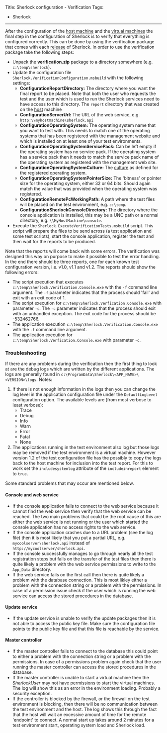 Title: Sherlock configuration - Verification
Tags:
  - Sherlock
---

After the configuration of the [host machine](/posts/Setting-up-Sherlock-serverside.html) and the
[virtual machines](/posts/Setting-up-Sherlock-virtualmachines.html) the final step in the configuration
of Sherlock is to verify that everything is configured correctly. This can be done by using the
verification package that comes with each [release](https://github.com/pvandervelde/Sherlock/releases)
of Sherlock. In order to use the verification package take the following steps:

- Unpack the **verification.zip** package to a directory somewhere (e.g. `c:\temp\sherlock`).
- Update the configuration file `Sherlock.VerificationConfiguration.msbuild` with the following settings:
    * **ConfigurationReportDirectory:** The directory where you want the final report to be placed.
      Note that both the user who requests the test and the user which is used to run the Sherlock
      services need to have access to this directory. The `report` directory that was created on the
      [host](/posts/Setting-up-Sherlock-serverside.html) machine
    * **ConfigurationServerUrl:** The URL of the web service, e.g. `http:\\myhostmachine\sherlock.api`
    * **ConfigurationOperatingSystem:** The operating system name that you want to test with. This
      needs to match one of the operating systems that has been registered with the management website
      and which is installed on at least one of your test environments.
    * **ConfigurationOperatingSystemServicePack:** Can be left empty if the operating system has no
      service pack. If the operating system has a service pack then it needs to match the service
      pack name of the operating system as registered with the management web site.
    * **ConfigurationOperatingSystemCulture:** The [culture](http://en.wikipedia.org/wiki/IETF_language_tag)
      as defined for the registered operating system.
    * **ConfigurationOperatingSystemPointerSize:** The 'bitness' or pointer size for the operating
      system, either 32 or 64 bits. Should again match the value that was provided when the operating
      system was registered.
    * **ConfigurationRemotePcWorkingPath:** A path where the test files will be placed on the test
      environment, e.g. `c:\temp`.
    * **ConfigurationSherlockConsoleDirectory:** The directory where the console application is
      installed, this may be a UNC path or a normal directory, e.g. `\\MyHostMachine\console`.
- Execute the `Sherlock.ExecuteVerificationTests.msbuild` script. This script will prepare the files
  to be send across (a test application and some test scripts), start the console application, register
  the test and then wait for the reports to be produced.

Note that the reports will come back with some errors. The verification was designed this way on
purpose to make it possible to test the error handling. In the end there should be three reports, one
for each known test configuration version, i.e. v1.0, v1.1 and v1.2. The reports should show the
following errors:

- The script execution that executes `c:\temp\Sherlock.Verification.Console.exe` with the `-f` command
  line argument. The `-f` parameter indicates that the process should 'fail' and exit with an exit
  code of 1.
- The script execution for `c:\temp\Sherlock.Verfication.Console.exe` with parameter `-c`. The `-c`
  parameter indicates that the process should exit with an unhandled exception. The exit code for
  the process should be -532462766.
- The application execution `c:\temp\Sherlock.Verification.Console.exe` with the `-f` command line argument.
- The application execution for `c:\temp\Sherlock.Verfication.Console.exe` with parameter `-c`.


### Troubleshooting

If there are any problems during the verification then the first thing to look at are the debug logs
which are written by the different applications. The logs are generally found in
`c:\ProgramData\Sherlock\<APP_NAME>\<VERSION>\logs`. Notes:

1. If there is not enough information in the logs then you can change the log level in the application
  configuration file under the `DefaultLogLevel` configuration option. The available levels are (from
  most verbose to least verbose):
    * Trace
    * Debug
    * Info
    * Warn
    * Error
    * Fatal
    * None
1. The applications running in the test environment also log but those logs may be removed if the
  test environment is a virtual machine. However version 1.2 of the test configuration file has the
  possibly to copy the logs back to the host machine for inclusion into the test report. For this to
  work set the `includesystemlog` attribute of the `includeinreport` element to `true`.

Some standard problems that may occur are mentioned below.


#### Console and web service

- If the console application fails to connect to the web service because it cannot find the web
  service then verify that the web service can be reached. The two main problems that could be the
  root cause of this are either the web service is not running or the user which started the console
  application has no access rights to the web service.
- If the console application crashes due to a URL problem (see the log file) then it is most likely
  that you put a partial URL, e.g. `mycoolserver\sherlock.api` instead of `http://mycoolserver/sherlock.api`.
- If the console successfully manages to go through nearly all the test registration steps but fails
  on the transfer of the test files then there is quite likely a problem with the web service permissions
  to write to the `App_Data` directory.
- If the web service fails on the first call then there is quite likely a problem with the database
  connection. This is most likley either a problem with the connection string or a problem with the
  permissions. In case of a permission issue check if the user which is running the web service can
  access the stored procedures in the database.


#### Update service

- If the update service is unable to verify the update packages then it is not able to access the
  public key file. Make sure the configuration file points to the public key file and that this file
  is reachable by the service.


#### Master controller

- If the master controller fails to connect to the database this could point to either a problem with
  the connection string or a problem with the permissions. In case of a permissions problem again check
  that the user running the master controller can access the stored procedures in the database.
- If the master controller is unable to start a virtual machine then the *SherlockUser* may not have
  [permissions](http://blogs.msdn.com/b/virtual_pc_guy/archive/2008/01/17/allowing-non-administrators-to-control-hyper-v.aspx)
  to start the virtual machines. The log will show this as an error in the environment loading. Probably
  a security exception.
- If the controller is blocked by the firewall, or the firewall on the test environment is blocking,
  then there will be no communication between the test environment and the host. The log shows this
  through the fact that the host will wait an excessive amount of time for the remote 'endpoint' to
  connect. A normal start up takes around 2 minutes for a test environment start, operating system
  load and Sherlock load.
